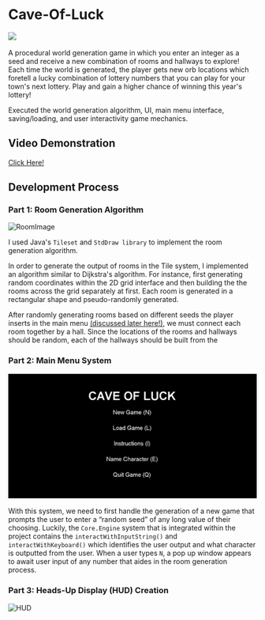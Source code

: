 # Cave-Of-Luck

![](https://github.com/angela-rodriguezz/Cave-Of-Luck/blob/main/game%20gif.gif)

A procedural world generation game in which you enter an integer as a seed and receive a new combination of rooms and hallways to explore! Each time the world is generated, the player gets new orb locations which foretell a lucky combination of lottery numbers that you can play for your town's next lottery. Play and gain a higher chance of winning this year's lottery!

Executed the world generation algorithm, UI, main menu interface, saving/loading, and user interactivity game mechanics.

## Video Demonstration
[Click Here!](https://www.youtube.com/watch?v=FtFxGPzvim0)

## Development Process

### Part 1: Room Generation Algorithm

![RoomImage](https://sp23.datastructur.es/materials/proj/proj3/img/compliant_world_example.png)

I used Java's ``Tileset`` and ``StdDraw library`` to implement the room generation algorithm.

In order to generate the output of rooms in the Tile system, I implemented an algorithm similar to Dijkstra's algorithm. For instance, first generating random coordinates within the 2D grid interface and then building the the rooms across the grid separately at first. Each room is generated in a rectangular shape and pseudo-randomly generated. 

After randomly generating rooms based on different seeds the player inserts in the main menu [(discussed later here!)](#Part-3:-Heads-Up-Display-(HUD)-Creation), we must connect each room together by a hall. Since the locations of the rooms and hallways should be random, each of the hallways should be built from the 

### Part 2: Main Menu System

![Menu](https://github.com/angela-rodriguezz/Cave-Of-Luck/blob/6d05b5eb8dadd476c616334184b7eb74c11c71e6/cavemenu.png)

With this system, we need to first handle the generation of a new game that prompts the user to enter a “random seed” of any long value of their choosing. Luckily, the `Core.Engine` system that is integrated within the project contains the `interactWithInputString()` and `interactWithKeyboard()` which identifies the user output and what character is outputted from the user. When a user types `N`, a pop up window appears to await user input of any number that aides in the room generation process.

### Part 3: Heads-Up Display (HUD) Creation

![HUD](https://sp23.datastructur.es/materials/proj/proj3/img/UI_example0.png)


